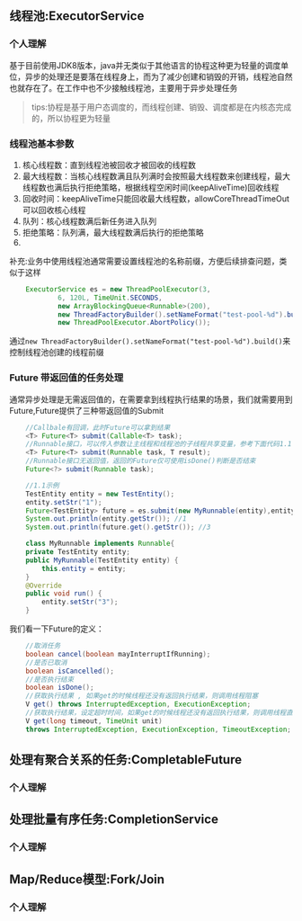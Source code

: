 ## 线程池:ExecutorService
### 个人理解
基于目前使用JDK8版本，java并无类似于其他语言的协程这种更为轻量的调度单位，异步的处理还是要落在线程身上，而为了减少创建和销毁的开销，线程池自然也就存在了。在工作中也不少接触线程池，主要用于异步处理任务
> tips:协程是基于用户态调度的，而线程创建、销毁、调度都是在内核态完成的，所以协程更为轻量
### 线程池基本参数
1. 核心线程数：直到线程池被回收才被回收的线程数
2. 最大线程数：当核心线程数满且队列满时会按照最大线程数来创建线程，最大线程数也满后执行拒绝策略，根据线程空闲时间(keepAliveTime)回收线程
3. 回收时间：keepAliveTime只能回收最大线程数，allowCoreThreadTimeOut可以回收核心线程
4. 队列：核心线程数满后新任务进入队列
5. 拒绝策略：队列满，最大线程数满后执行的拒绝策略
6. 
补充:业务中使用线程池通常需要设置线程池的名称前缀，方便后续排查问题，类似于这样
```java
    ExecutorService es = new ThreadPoolExecutor(3,
            6, 120L, TimeUnit.SECONDS,
            new ArrayBlockingQueue<Runnable>(200),
            new ThreadFactoryBuilder().setNameFormat("test-pool-%d").build(),
            new ThreadPoolExecutor.AbortPolicy());
```
通过```new ThreadFactoryBuilder().setNameFormat("test-pool-%d").build()```来控制线程池创建的线程前缀

### Future 带返回值的任务处理

通常异步处理是无需返回值的，在需要拿到线程执行结果的场景，我们就需要用到Future,Future提供了三种带返回值的Submit

```java
    //Callbale有回调，此时Future可以拿到结果
    <T> Future<T> submit(Callable<T> task);
    //Runnable接口，可以传入参数让主线程和线程池的子线程共享变量，参考下面代码1.1
    <T> Future<T> submit(Runnable task, T result);
    //Runnable接口无返回值，返回的Future仅可使用isDone()判断是否结束
    Future<?> submit(Runnable task);

    //1.1示例
    TestEntity entity = new TestEntity();
    entity.setStr("1");
    Future<TestEntity> future = es.submit(new MyRunnable(entity),entity);
    System.out.println(entity.getStr()); //1
    System.out.println(future.get().getStr()); //3

    class MyRunnable implements Runnable{
    private TestEntity entity;
    public MyRunnable(TestEntity entity) {
        this.entity = entity;
    }
    @Override
    public void run() {
        entity.setStr("3");
    }
```
我们看一下Future的定义：
```java
    //取消任务
    boolean cancel(boolean mayInterruptIfRunning);
    //是否已取消
    boolean isCancelled();
    //是否执行结束
    boolean isDone();
    //获取执行结果 , 如果get的时候线程还没有返回执行结果，则调用线程阻塞
    V get() throws InterruptedException, ExecutionException;
    //获取执行结果，设定超时时间，如果get的时候线程还没有返回执行结果，则调用线程直到阻塞至超时时间，抛出异常
    V get(long timeout, TimeUnit unit) 
    throws InterruptedException, ExecutionException, TimeoutException;

```

## 处理有聚合关系的任务:CompletableFuture
### 个人理解
## 处理批量有序任务:CompletionService
### 个人理解
## Map/Reduce模型:Fork/Join
### 个人理解